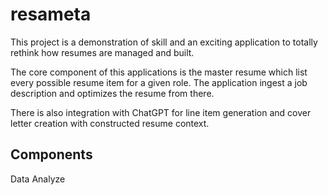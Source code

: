 # resameta

This project is a demonstration of skill and an exciting application to totally rethink how resumes are managed and built.

The core component of this applications is the master resume which list every possible resume item for a given role. The application ingest a job description and optimizes the resume from there. 

There is also integration with ChatGPT for line item generation and cover letter creation with constructed resume context.

## Components

Data
Analyze 